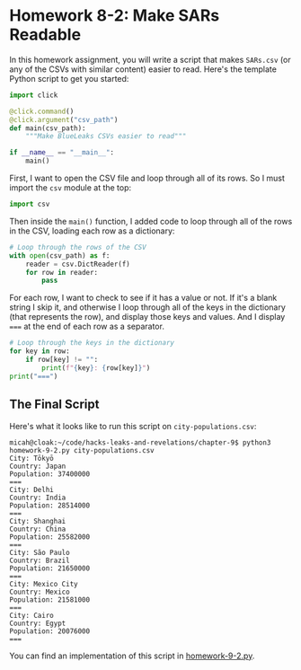 # Homework 8-2: Make SARs Readable

In this homework assignment, you will write a script that makes `SARs.csv` (or any of the CSVs with similar content) easier to read. Here's the template Python script to get you started:

```python
import click

@click.command()
@click.argument("csv_path")
def main(csv_path):
    """Make BlueLeaks CSVs easier to read"""

if __name__ == "__main__":
    main()
```

First, I want to open the CSV file and loop through all of its rows. So I must import the `csv` module at the top:

```python
import csv
```

Then inside the `main()` function, I added code to loop through all of the rows in the CSV, loading each row as a dictionary:

```python
# Loop through the rows of the CSV
with open(csv_path) as f:
    reader = csv.DictReader(f)
    for row in reader:
        pass
```

For each row, I want to check to see if it has a value or not. If it's a blank string I skip it, and otherwise I loop through all of the keys in the dictionary (that represents the row), and display those keys and values. And I display `===` at the end of each row as a separator.

```python
# Loop through the keys in the dictionary
for key in row:
    if row[key] != "":
        print(f"{key}: {row[key]}")
print("===")
```

## The Final Script

Here's what it looks like to run this script on `city-populations.csv`:

```
micah@cloak:~/code/hacks-leaks-and-revelations/chapter-9$ python3 homework-9-2.py city-populations.csv
City: Tōkyō
Country: Japan
Population: 37400000
===
City: Delhi
Country: India
Population: 28514000
===
City: Shanghai
Country: China
Population: 25582000
===
City: São Paulo
Country: Brazil
Population: 21650000
===
City: Mexico City
Country: Mexico
Population: 21581000
===
City: Cairo
Country: Egypt
Population: 20076000
===
```

You can find an implementation of this script in [homework-9-2.py](./homework-9-2.py).
